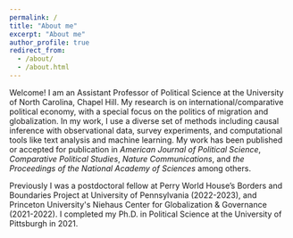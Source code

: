 ```yaml
---
permalink: /
title: "About me"
excerpt: "About me"
author_profile: true
redirect_from: 
  - /about/
  - /about.html
---
```


Welcome! I am an Assistant Professor of Political Science at the University of North Carolina, Chapel Hill. My research is on international/comparative political economy, with a special focus on the politics of migration and globalization. In my work, I use a diverse set of methods including causal inference with observational data, survey experiments, and computational tools like text analysis and machine learning. My work has been published or accepted for publication in *American Journal of Political Science*, *Comparative Political Studies*, *Nature Communications*, and *the Proceedings of the National Academy of Sciences* among others. 

Previously I was a postdoctoral fellow at Perry World House’s Borders and Boundaries Project at University of Pennsylvania (2022-2023), and Princeton University's Niehaus Center for Globalization & Governance (2021-2022). I completed my Ph.D. in Political Science at the University of Pittsburgh in 2021. 



